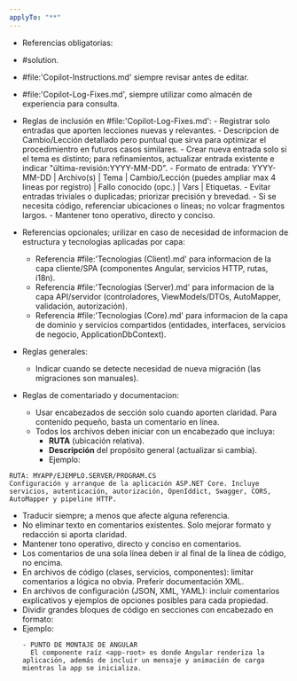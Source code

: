 ```yaml
---
applyTo: "**"
---
```


- Referencias obligatorias:
- #solution.
- #file:'Copilot-Instructions.md' siempre revisar antes de editar.
- #file:'Copilot-Log-Fixes.md', siempre utilizar como almacén de experiencia para consulta.

- Reglas de inclusión en #file:'Copilot-Log-Fixes.md': 
        - Registrar solo entradas que aporten lecciones nuevas y relevantes.
        - Descripcion de  Cambio/Lección detallado pero puntual que sirva para optimizar el procedimientro en futuros casos similares.
        - Crear nueva entrada solo si el tema es distinto; para refinamientos, actualizar entrada existente e indicar "última-revisión:YYYY-MM-DD".
        - Formato de entrada: YYYY-MM-DD | Archivo(s) | Tema | Cambio/Lección (puedes ampliar max 4 lineas por registro) | Fallo conocido (opc.) | Vars | Etiquetas.
        - Evitar entradas triviales o duplicadas; priorizar precisión y brevedad. 
        - Si se necesita código, referenciar ubicaciones o líneas; no volcar fragmentos largos.
        - Mantener tono operativo, directo y conciso.

- Referencias opcionales; urilizar en caso de necesidad de informacion de estructura y tecnologias aplicadas por capa:
    - Referencia #file:'Tecnologias (Client).md' para informacion de la capa cliente/SPA (componentes Angular, servicios HTTP, rutas, i18n).
    - Referencia #file:'Tecnologías (Server).md' para informacion de la capa API/servidor (controladores, ViewModels/DTOs, AutoMapper, validación, autorización).
     - Referencia #file:'Tecnologias (Core).md' para informacion de la capa de dominio y servicios compartidos (entidades, interfaces, servicios de negocio, ApplicationDbContext).

- Reglas generales:
    - Indicar cuando se detecte necesidad de nueva migración (las migraciones son manuales).

- Reglas de comentariado y documentacion:
    - Usar encabezados de sección solo cuando aporten claridad. Para contenido pequeño, basta un comentario en línea. 
    - Todos los archivos deben iniciar con un encabezado que incluya:
        - **RUTA** (ubicación relativa).
        - **Descripción** del propósito general (actualizar si cambia).
        - Ejemplo:
```
RUTA: MYAPP/EJEMPLO.SERVER/PROGRAM.CS
Configuración y arranque de la aplicación ASP.NET Core. Incluye servicios, autenticación, autorización, OpenIddict, Swagger, CORS, AutoMapper y pipeline HTTP.
```
- Traducir siempre; a menos que afecte alguna referencia.
- No eliminar texto en comentarios existentes. Solo mejorar formato y redacción si aporta claridad.
- Mantener tono operativo, directo y conciso en comentarios.
- Los comentarios de una sola línea deben ir al final de la línea de código, no encima.
- En archivos de código (clases, servicios, componentes): limitar comentarios a lógica no obvia. Preferir documentación XML.
- En archivos de configuración (JSON, XML, YAML): incluir comentarios explicativos y ejemplos de opciones posibles para cada propiedad.
- Dividir grandes bloques de código en secciones con encabezado en formato:
- Ejemplo:
  ```
  - PUNTO DE MONTAJE DE ANGULAR
    El componente raíz <app-root> es donde Angular renderiza la aplicación, además de incluir un mensaje y animación de carga mientras la app se inicializa.
  ```
